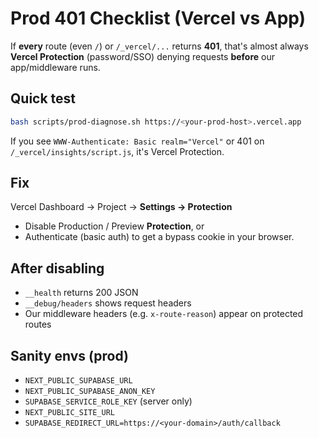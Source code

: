 # Prod 401 Checklist (Vercel vs App)

If **every** route (even `/`) or `/_vercel/...` returns **401**, that's almost always **Vercel Protection** (password/SSO) denying requests **before** our app/middleware runs.

## Quick test
```bash
bash scripts/prod-diagnose.sh https://<your-prod-host>.vercel.app
```
If you see `WWW-Authenticate: Basic realm="Vercel"` or 401 on `/_vercel/insights/script.js`, it's Vercel Protection.

## Fix
Vercel Dashboard → Project → **Settings → Protection**
- Disable Production / Preview **Protection**, or
- Authenticate (basic auth) to get a bypass cookie in your browser.

## After disabling
- `__health` returns 200 JSON
- `__debug/headers` shows request headers
- Our middleware headers (e.g. `x-route-reason`) appear on protected routes

## Sanity envs (prod)
- `NEXT_PUBLIC_SUPABASE_URL`
- `NEXT_PUBLIC_SUPABASE_ANON_KEY`
- `SUPABASE_SERVICE_ROLE_KEY` (server only)
- `NEXT_PUBLIC_SITE_URL`
- `SUPABASE_REDIRECT_URL=https://<your-domain>/auth/callback`
